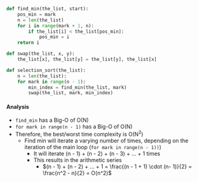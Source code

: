 ```python
def find_min(the_list, start):
	pos_min = mark
	n = len(the_list)
	for i in range(mark + 1, n):
		if the_list[i] < the_list[pos_min]:
			pos_min = i
	return i

def swap(the_list, x, y):
	the_list[x], the_list[y] = the_list[y], the_list[x]

def selection_sort(the_list):
	n = len(the_list):
	for mark in range(n - 1):
		min_index = find_min(the_list, mark) 
		swap(the_list, mark, min_index)
```

#### Analysis
- `find_min` has a Big-O of O(N)
- `for mark in range(n - 1)` has a Big-O of O(N)
- Therefore, the best/worst time complexity is O(N<sup>2</sup>)
	- Find min will iterate a varying number of times, depending on the iteration of the main loop (`for mark in range(n - 1))`)
		- It will iterate (n - 1) + (n - 2) + (n - 3) + ... + 1 times
		- This results in the arithmetic series
			- $(n - 1) + (n - 2) + ... + 1 = \frac{(n - 1 + 1) \cdot (n- 1)}{2} = \frac{n^2 - n}{2} = O(n^2)$